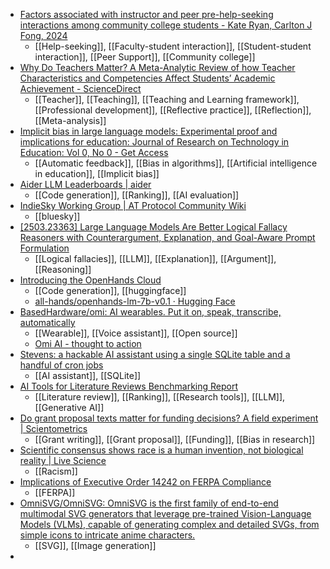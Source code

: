 - [Factors associated with instructor and peer pre-help-seeking interactions among community college students - Kate Ryan, Carlton J Fong, 2024](https://journals.sagepub.com/doi/abs/10.1177/14697874241239522)
	- [[Help-seeking]], [[Faculty-student interaction]], [[Student-student interaction]], [[Peer Support]], [[Community college]]
- [Why Do Teachers Matter? A Meta-Analytic Review of how Teacher Characteristics and Competencies Affect Students’ Academic Achievement - ScienceDirect](https://www.sciencedirect.com/science/article/pii/S0883035523000630)
	- [[Teacher]], [[Teaching]], [[Teaching and Learning framework]], [[Professional development]], [[Reflective practice]], [[Reflection]], [[Meta-analysis]]
- [Implicit bias in large language models: Experimental proof and implications for education: Journal of Research on Technology in Education: Vol 0, No 0 - Get Access](https://www.tandfonline.com/doi/full/10.1080/15391523.2024.2395295)
	- [[Automatic feedback]], [[Bias in algorithms]], [[Artificial intelligence in education]], [[Implicit bias]]
- [Aider LLM Leaderboards | aider](https://aider.chat/docs/leaderboards/)
	- [[Code generation]], [[Ranking]], [[AI evaluation]]
- [IndieSky Working Group | AT Protocol Community Wiki](https://wiki.atprotocol.community/en/working-groups/indiesky)
	- [[bluesky]]
- [[2503.23363] Large Language Models Are Better Logical Fallacy Reasoners with Counterargument, Explanation, and Goal-Aware Prompt Formulation](https://arxiv.org/abs/2503.23363)
	- [[Logical fallacies]], [[LLM]], [[Explanation]], [[Argument]], [[Reasoning]]
- [Introducing the OpenHands Cloud](https://www.all-hands.dev/blog/introducing-the-openhands-cloud)
	- [[Code generation]], [[huggingface]]
	- [all-hands/openhands-lm-7b-v0.1 · Hugging Face](https://huggingface.co/all-hands/openhands-lm-7b-v0.1)
- [BasedHardware/omi: AI wearables. Put it on, speak, transcribe, automatically](https://github.com/BasedHardware/omi)
	- [[Wearable]], [[Voice assistant]], [[Open source]]
	- [Omi AI - thought to action](https://www.omi.me/)
- [Stevens: a hackable AI assistant using a single SQLite table and a handful of cron jobs](https://www.geoffreylitt.com/2025/04/12/how-i-made-a-useful-ai-assistant-with-one-sqlite-table-and-a-handful-of-cron-jobs)
	- [[AI assistant]], [[SQLite]]
- [AI Tools for Literature Reviews Benchmarking Report](https://www.nuancebehavior.com/report/ai-tools-for-literature-reviews-benchmarking-report)
	- [[Literature review]], [[Ranking]], [[Research tools]], [[LLM]], [[Generative AI]]
- [Do grant proposal texts matter for funding decisions? A field experiment | Scientometrics](https://link.springer.com/article/10.1007/s11192-024-04968-7)
	- [[Grant writing]], [[Grant proposal]], [[Funding]], [[Bias in research]]
- [Scientific consensus shows race is a human invention, not biological reality | Live Science](https://www.livescience.com/human-behavior/scientific-consensus-shows-race-is-a-human-invention-not-biological-reality)
	- [[Racism]]
- [Implications of Executive Order 14242 on FERPA Compliance](https://natlawreview.com/article/president-trump-orders-closure-department-education-what-schools-and-edtech)
	- [[FERPA]]
- [OmniSVG/OmniSVG: OmniSVG is the first family of end-to-end multimodal SVG generators that leverage pre-trained Vision-Language Models (VLMs), capable of generating complex and detailed SVGs, from simple icons to intricate anime characters.](https://github.com/OmniSVG/OmniSVG)
	- [[SVG]], [[Image generation]]
-